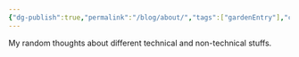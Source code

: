 ```yaml
---
{"dg-publish":true,"permalink":"/blog/about/","tags":["gardenEntry"],"created":"2025-01-02T22:42:23.627+01:00","updated":"2025-01-03T10:01:06.895+01:00"}
---
```



My random thoughts about different technical and non-technical stuffs.

